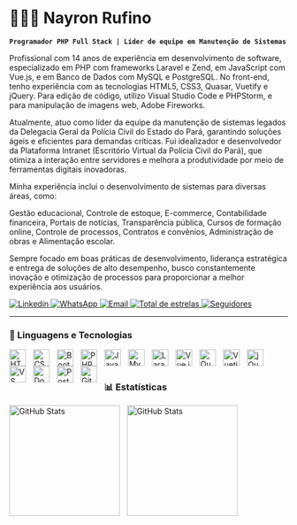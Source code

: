 # 👩🏻‍💻 Nayron Rufino

**`Programador PHP Full Stack | Líder de equipe em Manutenção de Sistemas`**

Profissional com 14 anos de experiência em desenvolvimento de software, especializado em PHP com frameworks Laravel e Zend, em JavaScript com Vue.js, e em Banco de Dados com MySQL e PostgreSQL. No front-end, tenho experiência com as tecnologias HTML5, CSS3, Quasar, Vuetify e jQuery. Para edição de código, utilizo Visual Studio Code e PHPStorm, e para manipulação de imagens web, Adobe Fireworks.

Atualmente, atuo como líder da equipe da manutenção de sistemas legados da Delegacia Geral da Polícia Civil do Estado do Pará, garantindo soluções ágeis e eficientes para demandas críticas. Fui idealizador e desenvolvedor da Plataforma Intranet (Escritório Virtual da Polícia Civil do Pará), que otimiza a interação entre servidores e melhora a produtividade por meio de ferramentas digitais inovadoras.

Minha experiência inclui o desenvolvimento de sistemas para diversas áreas, como:

Gestão educacional,
Controle de estoque,
E-commerce,
Contabilidade financeira,
Portais de notícias,
Transparência pública,
Cursos de formação online,
Controle de processos,
Contratos e convênios,
Administração de obras e
Alimentação escolar.

Sempre focado em boas práticas de desenvolvimento, liderança estratégica e entrega de soluções de alto desempenho, busco constantemente inovação e otimização de processos para proporcionar a melhor experiência aos usuários.

<p align="left"> 
<!-- linkedin -->
    <a href="https://www.linkedin.com/in/nayronrufino/" target="_blank">
        <img 
            alt="Linkedin" 
            title="Me adicione no Linkedin" 
            src="https://custom-icon-badges.demolab.com/badge/-Linkedin-0077B5?style=for-the-badge&logo=linkedin&logoColor=white&labelColor=0077B5"
        />
    </a>
<!-- whatsapp -->
    <a href="https://wa.me/5591983790088" target="_blank">
        <img 
            alt="WhatsApp" 
            title="Me chame no WhatsApp" 
            src="https://custom-icon-badges.demolab.com/badge/-WhatsApp-25D366?style=for-the-badge&logo=whatsapp&logoColor=white&labelColor=25D366"
        />
    </a>
<!-- email -->
    <a href="mailto:nayron.oliveira@gmail.com">
        <img 
            alt="Email" 
            title="Me envie um email" 
            src="https://custom-icon-badges.demolab.com/badge/-Email-D14836?style=for-the-badge&logo=gmail&logoColor=white&labelColor=D14836"
        />
    </a>
<!-- github -->
    <a href="https://github.com/nayronoliveira?tab=repositories&sort=stargazers">
        <img 
            alt="Total de estrelas" 
            title="Total de estrelas GitHub" 
            src="https://custom-icon-badges.demolab.com/github/stars/nayronoliveira?color=55960c&style=for-the-badge&labelColor=488207&logo=star&label=estrelas"
        />
    </a>
    <a href="https://github.com/nayronoliveira?tab=followers">
        <img 
            alt="Seguidores" 
            title="Me siga no GitHub" 
            src="https://custom-icon-badges.demolab.com/github/followers/nayronoliveira?color=236ad3&labelColor=1155ba&style=for-the-badge&logo=github&label=Seguidores&logoColor=white"
        />
    </a>
</p>

---

### 🤖 Linguagens e Tecnologias

<!-- criar ícone para as tecnologias HTML, CSS, PHP, JavaScript, SQL e MySQL, Laravel, Zend, Vue, Quasar, Vuetify, Jquery, PhpStorm, Visual Studio Code, Docker, PostgreSql, Canva, Fireworks e API-->
<p>
<img 
    align="left" 
    alt="HTML"
    title="HTML" 
    width="30px" 
    style="padding-right: 10px;" 
    src="https://cdn.jsdelivr.net/gh/devicons/devicon@latest/icons/html5/html5-original.svg" 
/>
<img 
    align="left" 
    alt="CSS" 
    title="CSS"
    width="30px" 
    style="padding-right: 10px;" 
    src="https://cdn.jsdelivr.net/gh/devicons/devicon@latest/icons/css3/css3-original.svg" 
/>
<img 
    align="left" 
    alt="Bootstrap"
    title="Bootstrap" 
    width="30px" 
    style="padding-right: 10px;" 
    src="https://cdn.jsdelivr.net/gh/devicons/devicon@latest/icons/bootstrap/bootstrap-original.svg" 
/>
<img 
    align="left" 
    alt="PHP" 
    title="PHP"
    width="30px" 
    style="padding-right: 10px;" 
    src="https://cdn.jsdelivr.net/gh/devicons/devicon@latest/icons/php/php-original.svg" 
/>  
<img 
    align="left" 
    alt="JavaScript" 
    title="JavaScript"
    width="30px" 
    style="padding-right: 10px;" 
    src="https://cdn.jsdelivr.net/gh/devicons/devicon@latest/icons/javascript/javascript-original.svg" 
/>
<img 
    align="left" 
    alt="MySQL" 
    title="MySQL"
    width="30px" 
    style="padding-right: 10px;" 
    src="https://cdn.jsdelivr.net/gh/devicons/devicon@latest/icons/mysql/mysql-original.svg" 
/>
<img 
    align="left" 
    alt="Laravel" 
    title="Laravel"
    width="30px" 
    style="padding-right: 10px;" 
    src="https://cdn.jsdelivr.net/gh/devicons/devicon@latest/icons/laravel/laravel-original.svg" 
/>
<img 
    align="left" 
    alt="Vue.js" 
    title="Vue.js"
    width="30px" 
    style="padding-right: 10px;" 
    src="https://cdn.jsdelivr.net/gh/devicons/devicon@latest/icons/vuejs/vuejs-original.svg" 
/>
<img 
    align="left" 
    alt="Quasar" 
    title="Quasar"
    width="30px" 
    style="padding-right: 10px;" 
    src="https://cdn.jsdelivr.net/gh/devicons/devicon@latest/icons/quasar/quasar-original.svg" 
/>
<img 
    align="left" 
    alt="Vuetify" 
    title="Vuetify"
    width="30px" 
    style="padding-right: 10px;" 
    src="https://cdn.jsdelivr.net/gh/devicons/devicon@latest/icons/vuetify/vuetify-original.svg" 
/>
<img 
    align="left" 
    alt="jQuery" 
    title="jQuery"
    width="30px" 
    style="padding-right: 10px;" 
    src="https://cdn.jsdelivr.net/gh/devicons/devicon@latest/icons/jquery/jquery-original.svg" 
/>
<img 
    align="left" 
    alt="VS Code" 
    title="VS Code"
    width="30px" 
    style="padding-right: 10px;" 
    src="https://cdn.jsdelivr.net/gh/devicons/devicon@latest/icons/vscode/vscode-original.svg" 
/>
<img 
    align="left" 
    alt="Docker" 
    title="Docker"
    width="30px" 
    style="padding-right: 10px;" 
    src="https://cdn.jsdelivr.net/gh/devicons/devicon@latest/icons/docker/docker-original.svg" 
/>
<img 
    align="left" 
    alt="PostgreSQL" 
    title="PostgreSQL"
    width="30px" 
    style="padding-right: 10px;" 
    src="https://cdn.jsdelivr.net/gh/devicons/devicon@latest/icons/postgresql/postgresql-original.svg" 
/>

<img 
    align="left" 
    alt="Git" 
    title="Git"
    width="30px" 
    style="padding-right: 10px;" 
    src="https://cdn.jsdelivr.net/gh/devicons/devicon@latest/icons/git/git-original.svg" 
/>
</p>
<br/>
<br/>

### 📊 Estatísticas

<p>
  <img 
    align="left" 
    alt="GitHub Stats" 
    height="200" 
    style="padding-right: 10px;" 
    src="https://github-readme-stats.vercel.app/api?username=nayronoliveira&show_icons=true&theme=tokyonight&include_all_commits=true&locale=pt-br" 
  />

<img 
      align="left" 
      alt="GitHub Stats" 
      height="200" 
      src="https://github-readme-stats.vercel.app/api/top-langs/?username=nayronoliveira&theme=tokyonight&layout=compact&custom_title=Tecnologias&langs_count=20" 
  />

</p>
